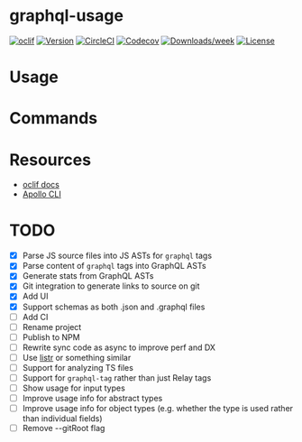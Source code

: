 # graphql-usage

[![oclif](https://img.shields.io/badge/cli-oclif-brightgreen.svg)](https://oclif.io)
[![Version](https://img.shields.io/npm/v/graphql-usage.svg)](https://npmjs.org/package/graphql-usage)
[![CircleCI](https://circleci.com/gh/CDThomas/graphql-usage/tree/master.svg?style=shield)](https://circleci.com/gh/CDThomas/graphql-usage/tree/master)
[![Codecov](https://codecov.io/gh/CDThomas/graphql-usage/branch/master/graph/badge.svg)](https://codecov.io/gh/CDThomas/graphql-usage)
[![Downloads/week](https://img.shields.io/npm/dw/graphql-usage.svg)](https://npmjs.org/package/graphql-usage)
[![License](https://img.shields.io/npm/l/graphql-usage.svg)](https://github.com/CDThomas/graphql-usage/blob/master/package.json)

<!-- toc -->

# Usage

<!-- usage -->

# Commands

<!-- commands -->

# Resources

- [oclif docs](https://github.com/oclif/oclif)
- [Apollo CLI](https://github.com/apollographql/apollo-tooling/tree/master/packages/apollo)

# TODO

- [x] Parse JS source files into JS ASTs for `graphql` tags
- [x] Parse content of `graphql` tags into GraphQL ASTs
- [x] Generate stats from GraphQL ASTs
- [x] Git integration to generate links to source on git
- [x] Add UI
- [x] Support schemas as both .json and .graphql files
- [ ] Add CI
- [ ] Rename project
- [ ] Publish to NPM
- [ ] Rewrite sync code as async to improve perf and DX
- [ ] Use [listr](https://github.com/SamVerschueren/listr) or something similar
- [ ] Support for analyzing TS files
- [ ] Support for `graphql-tag` rather than just Relay tags
- [ ] Show usage for input types
- [ ] Improve usage info for abstract types
- [ ] Improve usage info for object types (e.g. whether the type is used rather than individual fields)
- [ ] Remove --gitRoot flag

